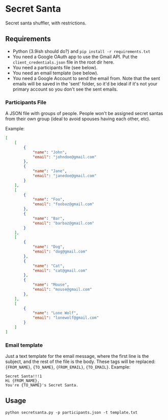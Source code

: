 # Secret Santa

Secret santa shuffler, with restrictions.

## Requirements

* Python (3.9ish should do?) and `pip install -r requirements.txt`
* You need a Google OAuth app to use the Gmail API. Put the `client_credentials.json` file in the root dir here.
* You need a participants file (see below).
* You need an email template (see below).
* You need a Google Account to send the email from. Note that the sent emails will be saved in the 'sent' folder, so it'd be ideal if it's not your primary account so you don't see the sent emails.

### Participants File

A JSON file with groups of people. People won't be assigned secret santas from their own group (ideal to avoid spouses having each other, etc).

Example:

```json
[
    [
        {
            "name": "John",
            "email": "johndoe@gmail.com"
        },
        {
            "name": "Jane",
            "email": "janedoe@gmail.com"
        }
    ],
    [
        {
            "name": "Foo",
            "email": "foobaz@gmail.com"
        },
        {
            "name": "Bar",
            "email": "barbaz@gmail.com"
        }
    ],
    [
        {
            "name": "Dog",
            "email": "dog@gmail.com"
        },
        {
            "name": "Cat",
            "email": "cat@gmail.com"
        },
        {
            "name": "Mouse",
            "email": "mouse@gmail.com"
        },
    ],
    [
        {
            "name": "Lone Wolf",
            "email": "lonewolf@gmail.com"
        }
    ]
]
```

### Email template

Just a text template for the email message, where the first line is the subject, and the rest of the file is the body. These tags will be replaced: `{FROM_NAME}`, `{TO_NAME}`, `{FROM_EMAIL}`, `{TO_EMAIL}`. Example:

```
Secret Santa!!!1
Hi {FROM_NAME},
You're {TO_NAME}'s Secret Santa.
```

## Usage

`python secretsanta.py -p participants.json -t template.txt`
